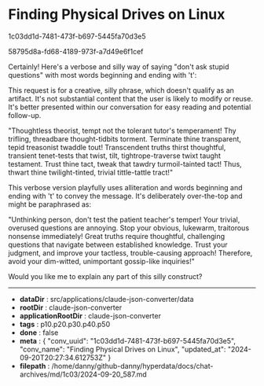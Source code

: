 # Finding Physical Drives on Linux

1c03dd1d-7481-473f-b697-5445fa70d3e5

58795d8a-fd68-4189-973f-a7d49e6f1cef

 Certainly! Here's a verbose and silly way of saying "don't ask stupid questions" with most words beginning and ending with 't':

<antThinking>This request is for a creative, silly phrase, which doesn't qualify as an artifact. It's not substantial content that the user is likely to modify or reuse. It's better presented within our conversation for easy reading and potential follow-up.</antThinking>

"Thoughtless theorist, tempt not the tolerant tutor's temperament! Thy trifling, threadbare thought-tidbits torment. Terminate thine transparent, tepid treasonist twaddle tout!
Transcendent truths thirst thoughtful, transient tenet-tests that twist, tilt, tightrope-traverse twixt taught testament. Trust thine tact, tweak that tawdry turmoil-tainted tact!
Thus, thwart thine twilight-tinted, trivial tittle-tattle tract!"

This verbose version playfully uses alliteration and words beginning and ending with 't' to convey the message. It's deliberately over-the-top and might be paraphrased as:

"Unthinking person, don't test the patient teacher's temper! Your trivial, overused questions are annoying. Stop your obvious, lukewarm, traitorous nonsense immediately! 
Great truths require thoughtful, challenging questions that navigate between established knowledge. Trust your judgment, and improve your tactless, trouble-causing approach! 
Therefore, avoid your dim-witted, unimportant gossip-like inquiries!"

Would you like me to explain any part of this silly construct?

---

* **dataDir** : src/applications/claude-json-converter/data
* **rootDir** : claude-json-converter
* **applicationRootDir** : claude-json-converter
* **tags** : p10.p20.p30.p40.p50
* **done** : false
* **meta** : {
  "conv_uuid": "1c03dd1d-7481-473f-b697-5445fa70d3e5",
  "conv_name": "Finding Physical Drives on Linux",
  "updated_at": "2024-09-20T20:27:34.612753Z"
}
* **filepath** : /home/danny/github-danny/hyperdata/docs/chat-archives/md/1c03/2024-09-20_587.md